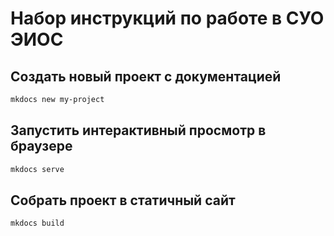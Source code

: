# Набор инструкций по работе в СУО ЭИОС

## Создать новый проект с документацией

```bash
mkdocs new my-project
```
## Запустить интерактивный просмотр в браузере
```bash
mkdocs serve
```

## Собрать проект в статичный сайт
```bash
mkdocs build
```
